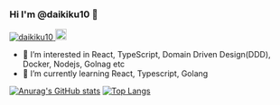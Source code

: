 ### Hi I'm @daikiku10 👋
<p align="left">
  <a href="https://github.com/daikiku10/daikiku10/">
    <img src="https://komarev.com/ghpvc/?username=daikiku10" alt="daikiku10" />
  </a>
  <a href="https://github.com/daikiku10">
    <img height="20" src="https://img.shields.io/github/followers/daikiku10?label=follow&logo=github&style=flat" />
  </a>
</p>

- 👀 I’m interested in React, TypeScript, Domain Driven Design(DDD), Docker, Nodejs, Golnag etc
- 🌱 I’m currently learning React, Typescript, Golang

[![Anurag's GitHub stats](https://github-readme-stats.vercel.app/api?username=daikiku10&count_private=true&show_icons=true&theme=radical)](https://github.com/anuraghazra/github-readme-stats)
[![Top Langs](https://github-readme-stats.vercel.app/api/top-langs/?username=daikiku10&langs_count=8&layout=compact&theme=radical)](https://github.com/anuraghazra/github-readme-stats)

<!--
**daikiku10/daikiku10** is a ✨ _special_ ✨ repository because its `README.md` (this file) appears on your GitHub profile.

Here are some ideas to get you started:

- 🔭 I’m currently working on ...
- 🌱 I’m currently learning ... aaaa
- 👯 I’m looking to collaborate on ...
- 🤔 I’m looking for help with ...
- 💬 Ask me about ...
- 📫 How to reach me: ...
- 😄 Pronouns: ...
- ⚡ Fun fact: ...
-->
